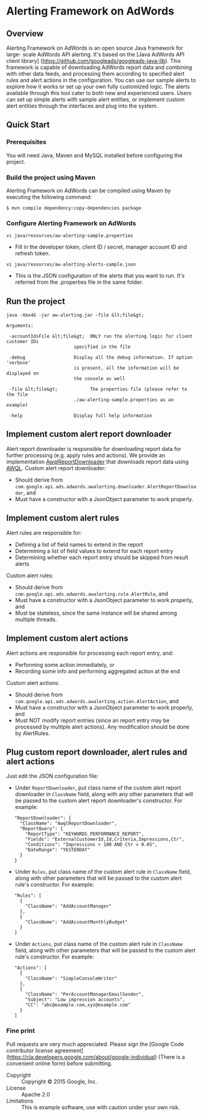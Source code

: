# Alerting Framework on AdWords

## Overview

Alerting Framework on AdWords is an open source Java framework for large-
scale AdWords API alerting. It's based on the [Java AdWords API client
library] (https://github.com/googleads/googleads-java-lib). This framework
is capable of downloading AdWords report data and combining with other
data feeds, and processing them according to specified alert rules and
alert actions in the configuration. You can use our sample alerts to
explore how it works or set up your own fully customized logic. The alerts
available through this tool cater to both new and experienced users. Users
can set up simple alerts with sample alert entities, or implement custom
alert entities through the interfaces and plug into the system.

## Quick Start

### Prerequisites

You will need Java, Maven and MySQL installed before configuring the project.

### Build the project using Maven

Alerting Framework on AdWords can be compiled using Maven by executing the
following command:
```
$ mvn compile dependency:copy-dependencies package
```

### Configure Alerting Framework on AdWords
```
vi java/resources/aw-alerting-sample.properties
```
 - Fill in the developer token, client ID / secret, manager account ID and
   refresh token.

```
vi java/resources/aw-alerting-alerts-sample.json
```
 - This is the JSON configuration of the alerts that you want to run. It's
   referred from the .properties file in the same folder.

## Run the project

```
java -Xmx4G -jar aw-alerting.jar -file &lt;file&gt;

Arguments:

 -accountIdsFile &lt;file&gt;  ONLY run the alerting logic for client customer IDs
                         specified in the file

 -debug                  Display all the debug information. If option 'verbose'
                         is present, all the information will be displayed on
                         the console as well

 -file &lt;file&gt;            The properties file (please refer to the file
                         ./aw-alerting-sample.properties as an example)

 -help                   Display full help information
```

## Implement custom alert report downloader

Alert report downloader is responsible for downloading report data for further
processing (e.g. apply rules and actions). We provide an implementation
[AwqlReportDownloader](https://github.com/googleads/aw-alerting/blob/master/java/com/google/api/ads/adwords/awalerting/sampleimpl/downloader/AwqlReportDownloader.java)
that downloads report data using [AWQL](https://developers.google.com/adwords/api/docs/guides/awql).
Custom alert report downloader:
 - Should derive from
   ``com.google.api.ads.adwords.awalerting.downloader.AlertReportDownloader``,
   and
 - Must have a constructor with a JsonObject parameter to work properly.

## Implement custom alert rules

Alert rules are responsible for:

 - Defining a list of field names to extend in the report
 - Determining a list of field values to extend for each report entry
 - Determining whether each report entry should be skipped from result alerts

Custom alert rules:
 - Should derive from
   ``com.google.api.ads.adwords.awalerting.rule.AlertRule``, and
 - Must have a constructor with a JsonObject parameter to work properly, and
 - Must be stateless, since the same instance will be shared among multiple
   threads.

## Implement custom alert actions

Alert actions are responsible for processing each report entry, and:

 - Performing some action immediately, or
 - Recording some info and performing aggregated action at the end

Custom alert actions:
 - Should derive from
   ``com.google.api.ads.adwords.awalerting.action.AlertAction``, and
 - Must have a constructor with a JsonObject parameter to work properly, and
 - Must NOT modify report entries (since an report entry may be processed by
   multiple alert actions). Any modification should be done by AlertRules.

## Plug custom report downloader, alert rules and alert actions

Just edit the JSON configuration file:

 - Under ``ReportDownloader``, put class name of the custom alert
   report downloader in ``ClassName`` field, along with any other
   parameters that will be passed to the custom alert report downloader's
   constructor. For example:
 ```
    "ReportDownloader": {
      "ClassName": "AwqlReportDownloader",
      "ReportQuery": {
        "ReportType": "KEYWORDS_PERFORMANCE_REPORT",
        "Fields": "ExternalCustomerId,Id,Criteria,Impressions,Ctr",
        "Conditions": "Impressions > 100 AND Ctr < 0.05",
        "DateRange": "YESTERDAY"
      }
    }
 ```

 - Under ``Rules``, put class name of the custom alert rule in
   ``ClassName`` field, along with other parameters that will be
   passed to the custom alert rule's constructor. For example:
 ```
    "Rules": [
      {
        "ClassName": "AddAccountManager"
      },
      {
        "ClassName": "AddAccountMonthlyBudget"
      }
    ]
 ```

 - Under ``Actions``, put class name of the custom alert rule in
   ``ClassName`` field, along with other parameters that will be
   passed to the custom alert rule's constructor. For example:
 ```
    "Actions": [
      {
        "ClassName": "SimpleConsoleWriter"
      },
      {
        "ClassName": "PerAccountManagerEmailSender",
        "Subject": "Low impression accounts",
        "CC": "abc@example.com,xyz@example.com"
      }
    ]
 ```

### Fine print
Pull requests are very much appreciated. Please sign the
[Google Code contributor license agreement]
(https://cla.developers.google.com/about/google-individual)
(There is a convenient online form) before submitting.

<dl>
  <dt>Copyright</dt>
  <dd>Copyright © 2015 Google, Inc.</dd>
  <dt>License</dt>
  <dd>Apache 2.0</dd>
  <dt>Limitations</dt>
  <dd>This is example software, use with caution under your own risk.</dd>
</dl>
